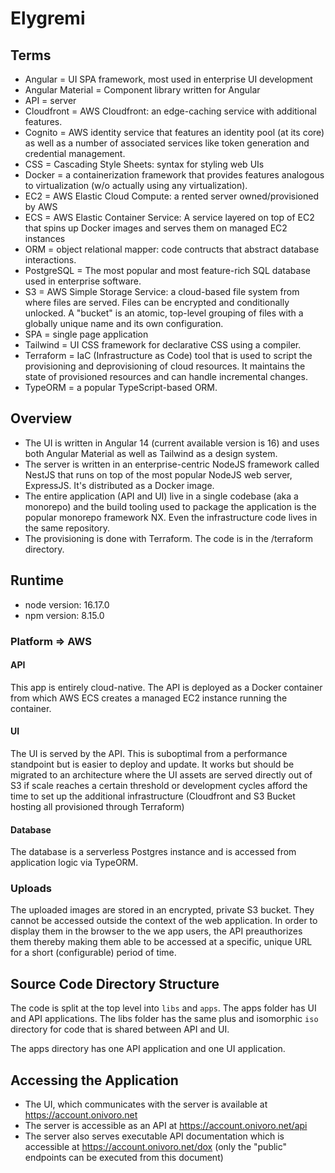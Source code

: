 # Elygremi

## Terms
- Angular = UI SPA framework, most used in enterprise UI development
- Angular Material = Component library written for Angular
- API = server
- Cloudfront = AWS Cloudfront: an edge-caching service with additional features.
- Cognito = AWS identity service that features an identity pool (at its core) as well as a number of associated services like token generation and credential management.
- CSS = Cascading Style Sheets: syntax for styling web UIs
- Docker = a containerization framework that provides features analogous to virtualization (w/o actually using any virtualization).
- EC2 = AWS Elastic Cloud Compute: a rented server owned/provisioned by AWS
- ECS = AWS Elastic Container Service: A service layered on top of EC2 that spins up Docker images and serves them on managed EC2 instances
- ORM = object relational mapper: code contructs that abstract database interactions.
- PostgreSQL = The most popular and most feature-rich SQL database used in enterprise software.
- S3 = AWS Simple Storage Service: a cloud-based file system from where files are served. Files can be encrypted and conditionally unlocked. A "bucket" is an atomic, top-level grouping of files with a globally unique name and its own configuration.
- SPA = single page application
- Tailwind = UI CSS framework for declarative CSS using a compiler.
- Terraform = IaC (Infrastructure as Code) tool that is used to script the provisioning and deprovisioning of cloud resources. It maintains the state of provisioned resources and can handle incremental changes.
- TypeORM = a popular TypeScript-based ORM.

## Overview

- The UI is written in Angular 14 (current available version is 16) and uses both Angular Material as well as Tailwind as a design system.
- The server is written in an enterprise-centric NodeJS framework called NestJS that runs on top of the most popular NodeJS web server, ExpressJS. It's distributed as a Docker image.
- The entire application (API and UI) live in a single codebase (aka a monorepo) and the build tooling used to package the application is the popular monorepo framework NX. Even the infrastructure code lives in the same repository.
- The provisioning is done with Terraform. The code is in the /terraform directory.

## Runtime

- node version: 16.17.0
- npm version: 8.15.0

### Platform => AWS

#### API
This app is entirely cloud-native. The API is deployed as a Docker container from which AWS ECS creates a managed EC2 instance running the container.

#### UI
The UI is served by the API. This is suboptimal from a performance standpoint but is easier to deploy and update. It works but should be migrated to an architecture where the UI assets are served directly out of S3 if scale reaches a certain threshold or development cycles afford the time to set up the additional infrastructure (Cloudfront and S3 Bucket hosting all provisioned through Terraform)

#### Database
The database is a serverless Postgres instance and is accessed from application logic via TypeORM.

### Uploads
The uploaded images are stored in an encrypted, private S3 bucket. They cannot be accessed outside the context of the web application. In order to display them in the browser to the we app users, the API preauthorizes them thereby making them able to be accessed at a specific, unique URL for a short (configurable) period of time.

## Source Code Directory Structure
The code is split at the top level into `libs` and `apps`. The apps folder has UI and API applications. The libs folder has the same plus and isomorphic `iso` directory for code that is shared between API and UI.

The apps directory has one API application and one UI application.

## Accessing the Application
- The UI, which communicates with the server is available at https://account.onivoro.net
- The server is accessible as an API at https://account.onivoro.net/api
- The server also serves executable API documentation which is accessible at https://account.onivoro.net/dox (only the "public" endpoints can be executed from this document)
